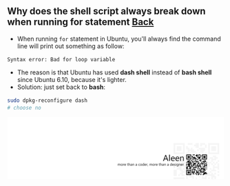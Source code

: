 ## Why does the shell script always break down when running for statement [Back](./qa.md)

- When running `for` statement in Ubuntu, you'll always find the command line will print out something as follow:

```
Syntax error: Bad for loop variable
```

- The reason is that Ubuntu has used **dash shell** instead of **bash shell** since Ubuntu 6.10, because it's lighter.
- Solution: just set back to **bash**:

```bash
sudo dpkg-reconfigure dash
# choose no
```

<a href="http://aleen42.github.io/" target="_blank" ><img src="./../pic/tail.gif"></a>
